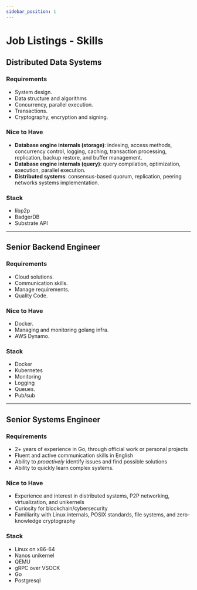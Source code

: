 ```yaml
---
sidebar_position: 1
---
```


# Job Listings - Skills

## Distributed Data Systems

### Requirements
- System design.
- Data structure and algorithms
- Concurrency, parallel execution.
- Transactions.
- Cryptography, encryption and signing.

### Nice to Have
- **Database engine internals (storage)**: indexing, access methods, concurrency control, logging, caching, transaction processing, replication, backup restore, and buffer management.
- **Database engine internals (query)**: query compilation, optimization, execution, parallel execution.
- **Distributed systems**: consensus-based quorum, replication, peering networks systems implementation.

### Stack
- libp2p
- BadgerDB
- Substrate API

---

## Senior Backend Engineer

### Requirements
- Cloud solutions.
- Communication skills.
- Manage requirements.
- Quality Code.

### Nice to Have
- Docker.
- Managing and monitoring golang infra.
- AWS Dynamo.

### Stack
- Docker
- Kubernetes
- Monitoring
- Logging
- Queues.
- Pub/sub

---

## Senior Systems Engineer

### Requirements
- 2+ years of experience in Go, through official work or personal projects
- Fluent and active communication skills in English
- Ability to *proactively* identify issues and find possible solutions
- Ability to quickly learn complex systems.

### Nice to Have
- Experience and interest in distributed systems, P2P networking, virtualization, and unikernels
- Curiosity for blockchain/cybersecurity
- Familiarity with Linux internals, POSIX standards, file systems, and zero-knowledge cryptography

### Stack
- Linux on x86-64
- Nanos unikernel
- QEMU
- gRPC over VSOCK
- Go
- Postgresql